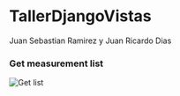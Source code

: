 # TallerDjangoVistas
Juan Sebastian Ramirez
y Juan Ricardo Dias <br />

### Get measurement list
![Get list](https://user-images.githubusercontent.com/69643776/131774536-a910a7d6-c24d-486b-bf17-60f1b0ff8784.png)

